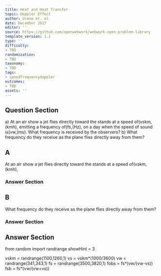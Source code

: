 ```yaml
---
title: Heat and Heat Transfer
topic: Doppler Effect
author: Urone et. al
date: December 2017
editor: ''
source: https://github.com/openwebwork/webwork-open-problem-library
template_version: 1.1
type: ''
difficulty:
- TBD
randomization:
- TBD
taxonomy:
- TBD
tags:
- speedfrequencydoppler
outcomes:
- TBD
assets: ''
---
```


## Question Section 

a) At an air show a jet flies directly toward the stands at a speed of(vskm,(kmh),
emitting a frequency of(fs,(Hz), on a day when the speed of sound is(vw,(ms). What frequency is received by the observers? 
b) What frequency do they receive as the plane flies directly away from them?

## A
At an air show a jet flies directly toward the stands at a speed of(vskm,(kmh),
### Answer Section
## B
What frequency do they receive as the plane flies directly away from them?
### Answer Section


## Answer Section

from random import randrange
showHint = 3

vskm = randrange(1100,1260,1)
vs = vskm*(1000/3600)
vw = randrange(341,343,1)
fs = randrange(3500,3820,1)
fobs = fs*(vw/(vw-vs))
fsb = fs*(vw/(vw+vs))